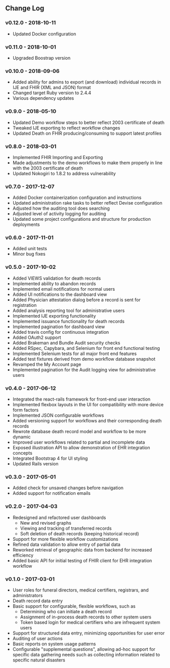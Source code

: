 ## Change Log

### v0.12.0 - 2018-10-11

* Updated Docker configuration

### v0.11.0 - 2018-10-01

* Upgraded Boostrap version

### v0.10.0 - 2018-09-06

* Added ability for admins to export (and download) individual records in IJE and FHIR (XML and JSON) format
* Changed target Ruby version to 2.4.4
* Various dependency updates

### v0.9.0 - 2018-05-10

* Updated Demo workflow steps to better reflect 2003 certificate of death
* Tweaked IJE exporting to reflect workflow changes
* Updated Death on FHIR producing/consuming to support latest profiles

### v0.8.0 - 2018-03-01

* Implemented FHIR Importing and Exporting
* Made adjustments to the demo workflows to make them properly in line with the 2003 certificate of death
* Updated Nokogiri to 1.8.2 to address vulnerability

### v0.7.0 - 2017-12-07

* Added Docker containerization configuration and instructions
* Updated administration rake tasks to better reflect Devise configuration
* Adjusted how the auditing tool does searching
* Adjusted level of activity logging for auditing
* Updated some project configurations and structure for production deployments

### v0.6.0 - 2017-11-01

* Added unit tests
* Minor bug fixes

### v0.5.0 - 2017-10-02

* Added VIEWS validation for death records
* Implemented ability to abandon records
* Implemented email notifications for normal users
* Added UI notifications to the dashboard view
* Added Physician attestation dialog before a record is sent for registration
* Added analysis reporting tool for administrative users
* Implemented IJE exporting functionality
* Implemented issuance functionality for death records
* Implemented pagination for dashboard view
* Added travis config for continuous integration
* Added OAuth2 support
* Added Brakeman and Bundle Audit security checks
* Added RSpec, Capybara, and Selenium for front end functional testing
* Implemented Selenium tests for all major front end features
* Added test fixtures derived from demo workflow database snapshot
* Revamped the My Account page
* Implemented pagination for the Audit logging view for administrative users

### v0.4.0 - 2017-06-12

* Integrated the react-rails framework for front-end user interaction
* Implemented flexbox layouts in the UI for compatibility with more device form factors
* Implemented JSON configurable workflows
* Added versioning support for workflows and their corresponding death records
* Rewrote database death record model and workflow to be more dynamic
* Improved user workflows related to partial and incomplete data
* Exposed illustration API to allow demonstration of EHR integration concepts
* Integrated Bootstrap 4 for UI styling
* Updated Rails version

### v0.3.0 - 2017-05-01

* Added check for unsaved changes before navigation
* Added support for notification emails

### v0.2.0 - 2017-04-03

* Redesigned and refactored user dashboards
  * New and revised graphs
  * Viewing and tracking of transferred records
  * Soft deletion of death records (keeping historical record)
* Support for more flexible workflow customizations
* Refined data validation to allow entry of partial data
* Reworked retrieval of geographic data from backend for increased efficiency
* Added basic API for initial testing of FHIR client for EHR integration workflow

### v0.1.0 - 2017-03-01

* User roles for funeral directors, medical certifiers, registrars, and administrators
* Death record data entry
* Basic support for configurable, flexible workflows, such as
  * Determining who can initiate a death record
  * Assignment of in-process death records to other system users
  * Token based login for medical certifiers who are infrequent system users
* Support for structured data entry, minimizing opportunities for user error
* Auditing of user actions
* Basic reports on system usage patterns
* Configurable "supplemental questions", allowing ad-hoc support for specific data gathering needs such as collecting information related to specific natural disasters

